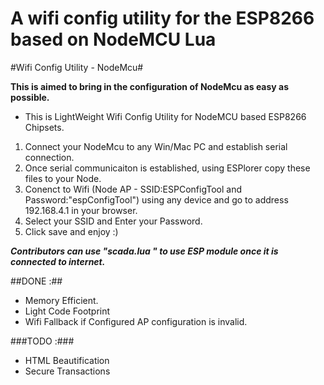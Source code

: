 # **A wifi config utility for the ESP8266 based on NodeMCU Lua**

#Wifi Config Utility - NodeMcu#

**This is aimed to bring in the configuration of NodeMcu as easy as possible.**

* This is LightWeight Wifi Config Utility for NodeMCU based ESP8266 Chipsets. 

1. Connect your NodeMcu to any Win/Mac PC and establish serial connection.
2. Once serial communicaiton is established, using ESPlorer copy these files to your Node.
3. Conenct to Wifi (Node AP - SSID:ESPConfigTool and Password:"espConfigTool") using any device and go to address 192.168.4.1 in your browser.
4. Select your SSID and Enter your Password.
5. Click save and enjoy :)

**_Contributors can use "scada.lua " to use ESP module once it is connected to internet._**

##DONE :##

* Memory Efficient.
* Light Code Footprint
* Wifi Fallback if Configured AP configuration is invalid.


###TODO :###

* HTML Beautification
* Secure Transactions
